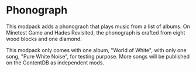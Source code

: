 # Phonograph

This modpack adds a phonograoh that plays music from a list of albums. On Minetest Game and Hades Revisited, the phonograph is crafted from eight wood blocks and one diamond.

This modpack only comes with one album, "World of White", with only one song, "Pure White Noise", for testing purpose. More songs will be published on the ContentDB as independent mods.
